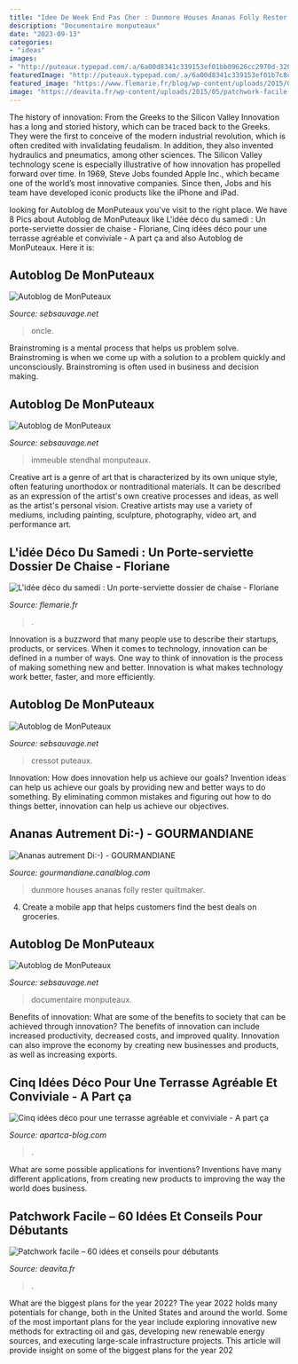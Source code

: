 ```yaml
---
title: "Idee De Week End Pas Cher : Dunmore Houses Ananas Folly Rester Quiltmaker"
description: "Documentaire monputeaux"
date: "2023-09-13"
categories:
- "ideas"
images:
- "http://puteaux.typepad.com/.a/6a00d8341c339153ef01bb09626cc2970d-320wi"
featuredImage: "http://puteaux.typepad.com/.a/6a00d8341c339153ef01b7c8c00ed5970b-350wi"
featured_image: "https://www.flemarie.fr/blog/wp-content/uploads/2015/04/porte-serviette.jpg"
image: "https://deavita.fr/wp-content/uploads/2015/05/patchwork-facile-paniers-pièces-tissu-mulicolores-roses.jpg"
---
```



The history of innovation: From the Greeks to the Silicon Valley
Innovation has a long and storied history, which can be traced back to the Greeks. They were the first to conceive of the modern industrial revolution, which is often credited with invalidating feudalism. In addition, they also invented hydraulics and pneumatics, among other sciences.
The Silicon Valley technology scene is especially illustrative of how innovation has propelled forward over time. In 1969, Steve Jobs founded Apple Inc., which became one of the world’s most innovative companies. Since then, Jobs and his team have developed iconic products like the iPhone and iPad.

	

		
looking for Autoblog de MonPuteaux you've visit to the right place. We have 8 Pics about Autoblog de MonPuteaux like L&#039;idée déco du samedi : Un porte-serviette dossier de chaise - Floriane, Cinq idées déco pour une terrasse agréable et conviviale - A part ça and also Autoblog de MonPuteaux. Here it is:
		
    
## Autoblog De MonPuteaux

<img loading=lazy src="http://puteaux.typepad.com/.a/6a00d8341c339153ef01b7c953e6f3970b-320wi" onerror="this.onerror=null;this.src='https://tse4.mm.bing.net/th?id=OIP.ARHs5jNTjome997-qP4rIQAAAA&amp;pid=15.1';" alt="Autoblog de MonPuteaux">

_Source: sebsauvage.net_

>oncle. 

	

Brainstroming is a mental process that helps us problem solve. Brainstroming is when we come up with a solution to a problem quickly and unconsciously. Brainstroming is often used in business and decision making.

    
## Autoblog De MonPuteaux

<img loading=lazy src="http://puteaux.typepad.com/.a/6a00d8341c339153ef01b7c8c00ed5970b-350wi" onerror="this.onerror=null;this.src='https://tse2.mm.bing.net/th?id=OIP.QK9WD1d1JEmHAYYC54sUEQAAAA&amp;pid=15.1';" alt="Autoblog de MonPuteaux">

_Source: sebsauvage.net_

>immeuble stendhal monputeaux. 

	

Creative art is a genre of art that is characterized by its own unique style, often featuring unorthodox or nontraditional materials. It can be described as an expression of the artist's own creative processes and ideas, as well as the artist's personal vision. Creative artists may use a variety of mediums, including painting, sculpture, photography, video art, and performance art.

    
## L&#039;idée Déco Du Samedi : Un Porte-serviette Dossier De Chaise - Floriane

<img loading=lazy src="https://www.flemarie.fr/blog/wp-content/uploads/2015/04/porte-serviette.jpg" onerror="this.onerror=null;this.src='https://tse2.mm.bing.net/th?id=OIP.LddBfptM7mDtLvAPrkjNrQHaJ4&amp;pid=15.1';" alt="L&#039;idée déco du samedi : Un porte-serviette dossier de chaise - Floriane">

_Source: flemarie.fr_

>. 

	

Innovation is a buzzword that many people use to describe their startups, products, or services. When it comes to technology, innovation can be defined in a number of ways. One way to think of innovation is the process of making something new and better. Innovation is what makes technology work better, faster, and more efficiently.

    
## Autoblog De MonPuteaux

<img loading=lazy src="http://puteaux.typepad.com/.a/6a00d8341c339153ef01bb09626cc2970d-320wi" onerror="this.onerror=null;this.src='https://tse3.mm.bing.net/th?id=OIP.RXEUdQayP_0KgS1JPR_DTAHaGb&amp;pid=15.1';" alt="Autoblog de MonPuteaux">

_Source: sebsauvage.net_

>cressot puteaux. 

	

Innovation: How does innovation help us achieve our goals?
Invention ideas can help us achieve our goals by providing new and better ways to do something. By eliminating common mistakes and figuring out how to do things better, innovation can help us achieve our objectives.

    
## Ananas Autrement Di:-) - GOURMANDIANE

<img loading=lazy src="https://p4.storage.canalblog.com/48/70/101813/9942176.jpg" onerror="this.onerror=null;this.src='https://tse4.mm.bing.net/th?id=OIP.dHP_rNddAk7qrW9Y8BzvHgAAAA&amp;pid=15.1';" alt="Ananas autrement Di:-) - GOURMANDIANE">

_Source: gourmandiane.canalblog.com_

>dunmore houses ananas folly rester quiltmaker. 

	

4. Create a mobile app that helps customers find the best deals on groceries. 

    
## Autoblog De MonPuteaux

<img loading=lazy src="http://puteaux.typepad.com/.a/6a00d8341c339153ef01b7c955e2ee970b-320wi" onerror="this.onerror=null;this.src='https://tse4.mm.bing.net/th?id=OIP.uxn3G_aHEE1IP_fwqzxQugAAAA&amp;pid=15.1';" alt="Autoblog de MonPuteaux">

_Source: sebsauvage.net_

>documentaire monputeaux. 

	

Benefits of innovation: What are some of the benefits to society that can be achieved through innovation?
The benefits of innovation can include increased productivity, decreased costs, and improved quality. Innovation can also improve the economy by creating new businesses and products, as well as increasing exports.

    
## Cinq Idées Déco Pour Une Terrasse Agréable Et Conviviale - A Part ça

<img loading=lazy src="https://img.over-blog-kiwi.com/1/45/37/60/20170409/ob_135600_idee-deco-terrasse-a-part-ca-1.jpg" onerror="this.onerror=null;this.src='https://tse2.mm.bing.net/th?id=OIP.7UVjLuaJHp7jahr_NEy2bAHaJQ&amp;pid=15.1';" alt="Cinq idées déco pour une terrasse agréable et conviviale - A part ça">

_Source: apartca-blog.com_

>. 

	

What are some possible applications for inventions?
Inventions have many different applications, from creating new products to improving the way the world does business.

    
## Patchwork Facile – 60 Idées Et Conseils Pour Débutants

<img loading=lazy src="https://deavita.fr/wp-content/uploads/2015/05/patchwork-facile-paniers-pièces-tissu-mulicolores-roses.jpg" onerror="this.onerror=null;this.src='https://tse4.mm.bing.net/th?id=OIP.ikvNSmxYxSBhR5zvjXSaEAHaEZ&amp;pid=15.1';" alt="Patchwork facile – 60 idées et conseils pour débutants">

_Source: deavita.fr_

>. 

	

What are the biggest plans for the year 2022?
The year 2022 holds many potentials for change, both in the United States and around the world. Some of the most important plans for the year include exploring innovative new methods for extracting oil and gas, developing new renewable energy sources, and executing large-scale infrastructure projects. This article will provide insight on some of the biggest plans for the year 202
